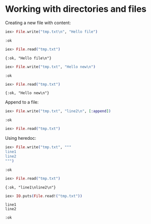# Working with directories and files

Creating a new file with content:

```elixir
iex> File.write("tmp.txt\n", "Hello file")
```
```output
:ok
```

```elixir
iex> File.read("tmp.txt")
```
```output
{:ok, "Hello file\n"}
```

```elixir
iex> File.write("tmp.txt", "Hello new\n")
```
```output
:ok
```

```elixir
iex> File.read("tmp.txt")
```
```output
{:ok, "Hello new\n"}
```

Append to a file:

```elixir
iex> File.write("tmp.txt", "line2\n", [:append])
```
```output
:ok
```

```elixir
iex> File.read("tmp.txt")
```

Using heredoc:

```elixir
iex> File.write("tmp.txt", """
line1
line2
""")
```
```output
:ok
```

```elixir
iex> File.read("tmp.txt")
```
```output
{:ok, "line1\nline2\n"}
```

```elixir
iex> IO.puts(File.read!("tmp.txt"))
```
```output
line1
line2

:ok
```
